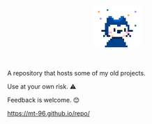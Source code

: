 <div class="well">
		 <center><img src="CydiaIcon.png" alt=""></center>
<br> <br>
  

A repository that hosts some of my old projects.

Use at your own risk. ⚠️

Feedback is welcome. 😊

https://mt-96.github.io/repo/

